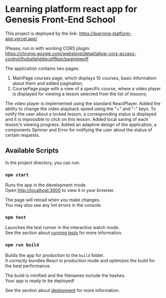 # Learning platform react app for Genesis Front-End School

This project is deployed by the link:
https://learning-platform-app.vercel.app/

!Please, run in with working CORS plugin:
https://chrome.google.com/webstore/detail/allow-cors-access-control/lhobafahddgcelffkeicbaginigeejlf

The application contains two pages:

1) MainPage courses page, which displays 10 courses, basic information about them and added pagination;
2) CoursePage page with a view of a specific course, where a video player is displayed for viewing a lesson selected from the list of lessons;

The video player is implemented using the standard ReactPlayer. Added the ability to change the video playback speed using the "+" and "-" keys.
To notify the user about a locked lesson, a corresponding status is displayed and it is impossible to click on this lesson.
Added local saving of each lesson's viewing progress.
Added an adaptive design of the application, a components Spinner and Error for notifying the user about the status of certain requests.

## Available Scripts

In the project directory, you can run:

### `npm start`

Runs the app in the development mode.\
Open [http://localhost:3000](http://localhost:3000) to view it in your browser.

The page will reload when you make changes.\
You may also see any lint errors in the console.

### `npm test`

Launches the test runner in the interactive watch mode.\
See the section about [running tests](https://facebook.github.io/create-react-app/docs/running-tests) for more information.

### `npm run build`

Builds the app for production to the `build` folder.\
It correctly bundles React in production mode and optimizes the build for the best performance.

The build is minified and the filenames include the hashes.\
Your app is ready to be deployed!

See the section about [deployment](https://facebook.github.io/create-react-app/docs/deployment) for more information.


